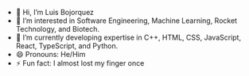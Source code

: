 - 👋 Hi, I’m Luis Bojorquez
- 👀 I’m interested in Software Engineering, Machine Learning, Rocket Technology, and Biotech. 
- 🌱 I’m currently developing expertise in C++, HTML, CSS, JavaScript, React, TypeScript, and Python.
- 😄 Pronouns: He/Him
- ⚡ Fun fact: I almost lost my finger once

<!---
lbojo006/lbojo006 is a ✨ special ✨ repository because its `README.md` (this file) appears on your GitHub profile.
You can click the Preview link to take a look at your changes.
--->
